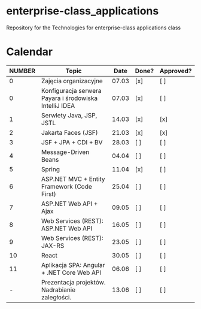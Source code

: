 # enterprise-class_applications
Repository for the Technologies for enterprise-class applications class

# Calendar

| NUMBER | Topic                                             | Date  | Done? | Approved? |
|--------|--------------------------------------------------|-------|-------|-----------|
| 0      | Zajęcia organizacyjne                           | 07.03 | [x]   | [ ]       |
| 0      | Konfiguracja serwera Payara i środowiska IntelliJ IDEA | 07.03 | [x]   | [ ]       |
| 1      | Serwlety Java, JSP, JSTL                        | 14.03 | [x]   | [x]       |
| 2      | Jakarta Faces (JSF)                             | 21.03 | [x]   | [x]       |
| 3      | JSF + JPA + CDI + BV                            | 28.03 | [ ]   | [ ]       |
| 4      | Message-Driven Beans                            | 04.04 | [ ]   | [ ]       |
| 5      | Spring                                         | 11.04 | [x]   | [ ]       |
| 6      | ASP.NET MVC + Entity Framework (Code First)    | 25.04 | [ ]   | [ ]       |
| 7      | ASP.NET Web API + Ajax                         | 09.05 | [ ]   | [ ]       |
| 8      | Web Services (REST): ASP.NET Web API           | 16.05 | [ ]   | [ ]       |
| 9      | Web Services (REST): JAX-RS                    | 23.05 | [ ]   | [ ]       |
| 10     | React                                          | 30.05 | [ ]   | [ ]       |
| 11     | Aplikacja SPA: Angular + .NET Core Web API     | 06.06 | [ ]   | [ ]       |
| -      | Prezentacja projektów. Nadrabianie zaległości. | 13.06 | [ ]   | [ ]       |



